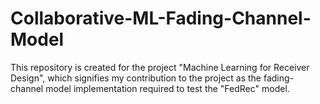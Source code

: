# Collaborative-ML-Fading-Channel-Model
This repository is created for the project "Machine Learning for Receiver Design", which signifies my contribution to the project as the fading-channel model implementation required to test the "FedRec" model.
